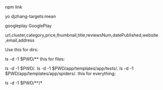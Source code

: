 npm link


yo djzhang-targets:mean

googleplay
GooglePlay

url,cluster,category,price,thumbnail,title,reviewsNum,datePublished,website,email,address


	
Use this for dirs:

ls -d -1 $PWD/**
this for files:

ls -d -1 $PWD/*.*
ls -d -1 $PWD/app/templates/app/tests/*.*
ls -d -1 $PWD/app/templates/app/spiders/*.*
this for everything:

ls -d -1 $PWD/**/*

